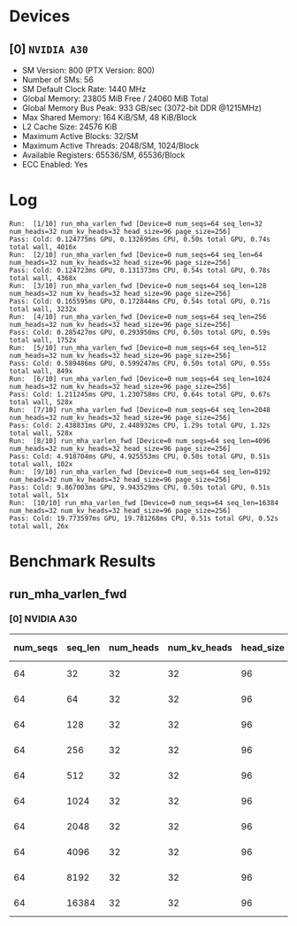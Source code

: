 # Devices

## [0] `NVIDIA A30`
* SM Version: 800 (PTX Version: 800)
* Number of SMs: 56
* SM Default Clock Rate: 1440 MHz
* Global Memory: 23805 MiB Free / 24060 MiB Total
* Global Memory Bus Peak: 933 GB/sec (3072-bit DDR @1215MHz)
* Max Shared Memory: 164 KiB/SM, 48 KiB/Block
* L2 Cache Size: 24576 KiB
* Maximum Active Blocks: 32/SM
* Maximum Active Threads: 2048/SM, 1024/Block
* Available Registers: 65536/SM, 65536/Block
* ECC Enabled: Yes

# Log

```
Run:  [1/10] run_mha_varlen_fwd [Device=0 num_seqs=64 seq_len=32 num_heads=32 num_kv_heads=32 head_size=96 page_size=256]
Pass: Cold: 0.124775ms GPU, 0.132695ms CPU, 0.50s total GPU, 0.74s total wall, 4016x 
Run:  [2/10] run_mha_varlen_fwd [Device=0 num_seqs=64 seq_len=64 num_heads=32 num_kv_heads=32 head_size=96 page_size=256]
Pass: Cold: 0.124723ms GPU, 0.131373ms CPU, 0.54s total GPU, 0.78s total wall, 4368x 
Run:  [3/10] run_mha_varlen_fwd [Device=0 num_seqs=64 seq_len=128 num_heads=32 num_kv_heads=32 head_size=96 page_size=256]
Pass: Cold: 0.165595ms GPU, 0.172844ms CPU, 0.54s total GPU, 0.71s total wall, 3232x 
Run:  [4/10] run_mha_varlen_fwd [Device=0 num_seqs=64 seq_len=256 num_heads=32 num_kv_heads=32 head_size=96 page_size=256]
Pass: Cold: 0.285427ms GPU, 0.293950ms CPU, 0.50s total GPU, 0.59s total wall, 1752x 
Run:  [5/10] run_mha_varlen_fwd [Device=0 num_seqs=64 seq_len=512 num_heads=32 num_kv_heads=32 head_size=96 page_size=256]
Pass: Cold: 0.589486ms GPU, 0.599247ms CPU, 0.50s total GPU, 0.55s total wall, 849x 
Run:  [6/10] run_mha_varlen_fwd [Device=0 num_seqs=64 seq_len=1024 num_heads=32 num_kv_heads=32 head_size=96 page_size=256]
Pass: Cold: 1.211245ms GPU, 1.230758ms CPU, 0.64s total GPU, 0.67s total wall, 528x 
Run:  [7/10] run_mha_varlen_fwd [Device=0 num_seqs=64 seq_len=2048 num_heads=32 num_kv_heads=32 head_size=96 page_size=256]
Pass: Cold: 2.438831ms GPU, 2.448932ms CPU, 1.29s total GPU, 1.32s total wall, 528x 
Run:  [8/10] run_mha_varlen_fwd [Device=0 num_seqs=64 seq_len=4096 num_heads=32 num_kv_heads=32 head_size=96 page_size=256]
Pass: Cold: 4.918704ms GPU, 4.925553ms CPU, 0.50s total GPU, 0.51s total wall, 102x 
Run:  [9/10] run_mha_varlen_fwd [Device=0 num_seqs=64 seq_len=8192 num_heads=32 num_kv_heads=32 head_size=96 page_size=256]
Pass: Cold: 9.867003ms GPU, 9.943529ms CPU, 0.50s total GPU, 0.51s total wall, 51x 
Run:  [10/10] run_mha_varlen_fwd [Device=0 num_seqs=64 seq_len=16384 num_heads=32 num_kv_heads=32 head_size=96 page_size=256]
Pass: Cold: 19.773597ms GPU, 19.781268ms CPU, 0.51s total GPU, 0.52s total wall, 26x 
```

# Benchmark Results

## run_mha_varlen_fwd

### [0] NVIDIA A30

| num_seqs | seq_len | num_heads | num_kv_heads | head_size | page_size | Memory Reads | Memory Writes | Memory Usage | Tokens  | Samples |  CPU Time  | Noise  |  GPU Time  | Noise  | Elem/s  | GlobalMem BW | BWUtil |
|----------|---------|-----------|--------------|-----------|-----------|--------------|---------------|--------------|---------|---------|------------|--------|------------|--------|---------|--------------|--------|
|       64 |      32 |        32 |           32 |        96 |       256 |   24.375 MiB |   384.000 KiB |        12288 |    2048 |   4016x | 132.695 us | 31.01% | 124.775 us | 18.23% | 16.414M | 207.992 GB/s | 22.29% |
|       64 |      64 |        32 |           32 |        96 |       256 |   48.375 MiB |   384.000 KiB |        12288 |    4096 |   4368x | 131.373 us |  5.37% | 124.723 us |  0.68% | 32.841M | 409.853 GB/s | 43.92% |
|       64 |     128 |        32 |           32 |        96 |       256 |   96.375 MiB |   384.000 KiB |        12288 |    8192 |   3232x | 172.844 us | 25.04% | 165.595 us | 20.96% | 49.470M | 612.637 GB/s | 65.65% |
|       64 |     256 |        32 |           32 |        96 |       256 |  192.375 MiB |   384.000 KiB |        12288 |   16384 |   1752x | 293.950 us | 27.16% | 285.427 us |  0.38% | 57.402M | 708.107 GB/s | 75.89% |
|       64 |     512 |        32 |           32 |        96 |       256 |  384.375 MiB |   384.000 KiB |        12288 |   32768 |    849x | 599.247 us | 14.26% | 589.486 us |  0.31% | 55.587M | 684.392 GB/s | 73.34% |
|       64 |    1024 |        32 |           32 |        96 |       256 |  768.375 MiB |   384.000 KiB |        12288 |   65536 |    528x |   1.231 ms | 17.57% |   1.211 ms |  0.70% | 54.106M | 665.508 GB/s | 71.32% |
|       64 |    2048 |        32 |           32 |        96 |       256 |    1.500 GiB |   384.000 KiB |        12288 |  131072 |    528x |   2.449 ms |  2.91% |   2.439 ms |  0.69% | 53.744M | 660.726 GB/s | 70.81% |
|       64 |    4096 |        32 |           32 |        96 |       256 |    3.000 GiB |   384.000 KiB |        12288 |  262144 |    102x |   4.926 ms |  0.26% |   4.919 ms |  0.21% | 53.295M | 655.053 GB/s | 70.20% |
|       64 |    8192 |        32 |           32 |        96 |       256 |    6.000 GiB |   384.000 KiB |        12288 |  524288 |     51x |   9.944 ms |  3.62% |   9.867 ms |  0.13% | 53.135M | 653.009 GB/s | 69.98% |
|       64 |   16384 |        32 |           32 |        96 |       256 |   12.000 GiB |   384.000 KiB |        12288 | 1048576 |     26x |  19.781 ms |  0.07% |  19.774 ms |  0.06% | 53.029M | 651.661 GB/s | 69.84% |
